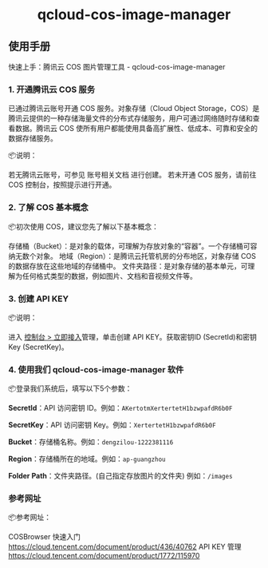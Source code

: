 
<h1 align="center">qcloud-cos-image-manager</h1>

## 使用手册

快速上手：腾讯云 COS 图片管理工具 - qcloud-cos-image-manager

### 1. 开通腾讯云 COS 服务
已通过腾讯云账号开通 COS 服务。对象存储（Cloud Object Storage，COS）是腾讯云提供的一种存储海量文件的分布式存储服务，用户可通过网络随时存储和查看数据。腾讯云 COS 使所有用户都能使用具备高扩展性、低成本、可靠和安全的数据存储服务。

📦说明：

若无腾讯云账号，可参见 账号相关文档 进行创建。
若未开通 COS 服务，请前往 COS 控制台，按照提示进行开通。

### 2. 了解 COS 基本概念
📦初次使用 COS，建议您先了解以下基本概念：

存储桶（Bucket）：是对象的载体，可理解为存放对象的“容器”。一个存储桶可容纳无数个对象。
地域（Region）：是腾讯云托管机房的分布地区，对象存储 COS 的数据存放在这些地域的存储桶中。
文件夹路径：是对象存储的基本单元，可理解为任何格式类型的数据，例如图片、文档和音视频文件等。

### 3. 创建 API KEY
📦说明：

进入 [控制台 > 立即接入](https://console.cloud.tencent.com/cam/capi)管理，单击创建 API KEY。获取密钥ID (SecretId)和密钥Key (SecretKey)。



### 4. 使用我们 qcloud-cos-image-manager 软件
📦登录我们系统后，填写以下5个参数：

**SecretId**：API 访问密钥 ID。例如：`AKertotmXertertetH1bzwpafdR6b0F`

**SecretKey**：API 访问密钥 Key。例如：`XertertetH1bzwpafdR6b0F`

**Bucket**：存储桶名称。例如：`dengzilou-1222381116`

**Region**：存储桶所在的地域。例如：`ap-guangzhou`

**Folder Path**：文件夹路径。(自己指定存放图片的文件夹) 例如：`/images`


### 参考网址
📦参考网址：

COSBrowser 快速入门 https://cloud.tencent.com/document/product/436/40762
API KEY 管理 https://cloud.tencent.com/document/product/1772/115970